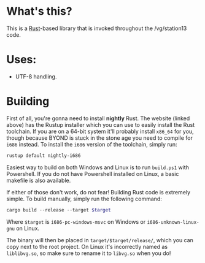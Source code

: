 # What's this?
This is a [Rust](https://www.rust-lang.org)-based library that is invoked throughout the /vg/station13 code.

# Uses:
* UTF-8 handling.

# Building
First of all, you're gonna need to install **nightly** Rust. The website (linked above) has the Rustup installer which you can use to easily install the Rust toolchain. If you are on a 64-bit system it'll probably install `x86_64` for you, though because BYOND is stuck in the stone age you need to compile for `i686` instead. To install the `i686` version of the toolchain, simply run:
```powershell
rustup default nightly-i686
```

Easiest way to build on both Windows and Linux is to run `build.ps1` with Powershell.
If you do not have Powershell installed on Linux, a basic makefile is also available.

If either of those don't work, do not fear! Building Rust code is extremely simple. To build manually, simply run the following command:

```powershell
cargo build --release --target $target
```

Where `$target` is `i686-pc-windows-msvc` on Windows or `i686-unknown-linux-gnu` on Linux.

The binary will then be placed in `target/$target/release/`, which you can copy next to the root project. On Linux it's incorrectly named as `liblibvg.so`, so make sure to rename it to `libvg.so` when you do!
